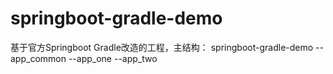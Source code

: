 # springboot-gradle-demo
基于官方Springboot Gradle改造的工程，主结构：
springboot-gradle-demo
  --app_common
  --app_one
  --app_two



